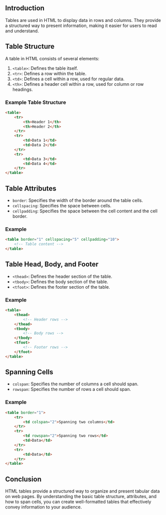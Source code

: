 
## Introduction
Tables are used in HTML to display data in rows and columns. They provide a structured way to present information, making it easier for users to read and understand.

## Table Structure
A table in HTML consists of several elements:

1. `<table>`: Defines the table itself.
2. `<tr>`: Defines a row within the table.
3. `<td>`: Defines a cell within a row, used for regular data.
4. `<th>`: Defines a header cell within a row, used for column or row headings.

### Example Table Structure
```html
<table>
    <tr>
        <th>Header 1</th>
        <th>Header 2</th>
    </tr>
    <tr>
        <td>Data 1</td>
        <td>Data 2</td>
    </tr>
    <tr>
        <td>Data 3</td>
        <td>Data 4</td>
    </tr>
</table>
```

## Table Attributes
- `border`: Specifies the width of the border around the table cells.
- `cellspacing`: Specifies the space between cells.
- `cellpadding`: Specifies the space between the cell content and the cell border.

### Example
```html
<table border="1" cellspacing="5" cellpadding="10">
    <!-- Table content -->
</table>
```

## Table Head, Body, and Footer
- `<thead>`: Defines the header section of the table.
- `<tbody>`: Defines the body section of the table.
- `<tfoot>`: Defines the footer section of the table.

### Example
```html
<table>
    <thead>
        <!-- Header rows -->
    </thead>
    <tbody>
        <!-- Body rows -->
    </tbody>
    <tfoot>
        <!-- Footer rows -->
    </tfoot>
</table>
```

## Spanning Cells
- `colspan`: Specifies the number of columns a cell should span.
- `rowspan`: Specifies the number of rows a cell should span.

### Example
```html
<table border="1">
    <tr>
        <td colspan="2">Spanning two columns</td>
    </tr>
    <tr>
        <td rowspan="2">Spanning two rows</td>
        <td>Data</td>
    </tr>
    <tr>
        <td>Data</td>
    </tr>
</table>
```

## Conclusion
HTML tables provide a structured way to organize and present tabular data on web pages. By understanding the basic table structure, attributes, and how to span cells, you can create well-formatted tables that effectively convey information to your audience.